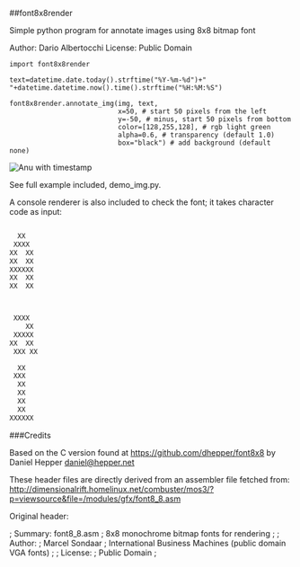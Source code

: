 
##font8x8render

Simple python program for annotate images using 8x8 bitmap font

Author: Dario Albertocchi
License: Public Domain

```
import font8x8render

text=datetime.date.today().strftime("%Y-%m-%d")+" "+datetime.datetime.now().time().strftime("%H:%M:%S")

font8x8render.annotate_img(img, text,
                           x=50, # start 50 pixels from the left
                           y=-50, # minus, start 50 pixels from bottom
                           color=[128,255,128], # rgb light green
                           alpha=0.6, # transparency (default 1.0)
                           box="black") # add background (default none)
```


![Anu with timestamp](https://raw.githubusercontent.com/dariox2/font8x8render/master/demo_annotated.png)


See full example included, demo_img.py.


A console renderer is also included to check 
the font; it takes character code as input:

```python render.py 65 97 49

  XX
 XXXX
XX  XX
XX  XX
XXXXXX
XX  XX
XX  XX



 XXXX
    XX
 XXXXX
XX  XX
 XXX XX

  XX
 XXX
  XX
  XX
  XX
  XX
XXXXXX
```



###Credits

Based on the C version found at https://github.com/dhepper/font8x8
by Daniel Hepper <daniel@hepper.net>

These header files are directly derived from an assembler file fetched from:
http://dimensionalrift.homelinux.net/combuster/mos3/?p=viewsource&file=/modules/gfx/font8_8.asm

Original header:

; Summary: font8_8.asm
; 8x8 monochrome bitmap fonts for rendering
;
; Author:
;     Marcel Sondaar
;     International Business Machines (public domain VGA fonts)
;
; License:
;     Public Domain
;


